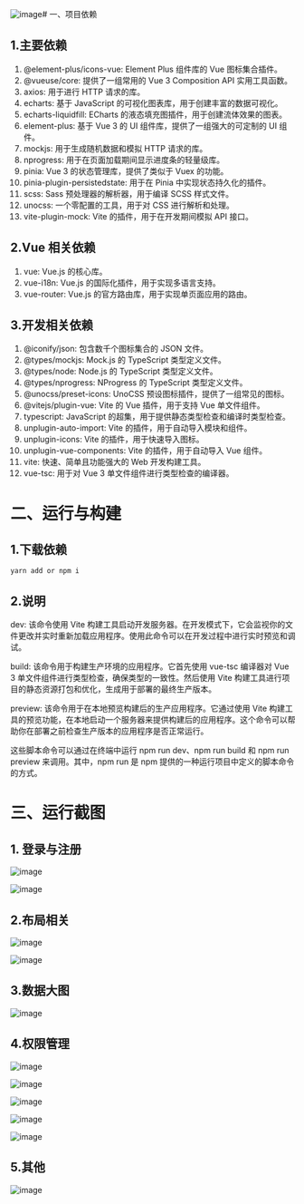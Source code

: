 ![image](https://github.com/lazySir/vue3_ts_vite_pinia/assets/101635531/94333494-68b4-45f8-aa55-ec6ab77b815e)# 一、项目依赖
## 1.主要依赖
   1. @element-plus/icons-vue: Element Plus 组件库的 Vue 图标集合插件。
   2. @vueuse/core: 提供了一组常用的 Vue 3 Composition API 实用工具函数。
   3. axios: 用于进行 HTTP 请求的库。
   4. echarts: 基于 JavaScript 的可视化图表库，用于创建丰富的数据可视化。
   5. echarts-liquidfill: ECharts 的液态填充图插件，用于创建流体效果的图表。
   6. element-plus: 基于 Vue 3 的 UI 组件库，提供了一组强大的可定制的 UI 组件。
   7. mockjs: 用于生成随机数据和模拟 HTTP 请求的库。
   8. nprogress: 用于在页面加载期间显示进度条的轻量级库。
   9. pinia: Vue 3 的状态管理库，提供了类似于 Vuex 的功能。
   10. pinia-plugin-persistedstate: 用于在 Pinia 中实现状态持久化的插件。
   11. scss: Sass 预处理器的解析器，用于编译 SCSS 样式文件。
   12. unocss: 一个零配置的工具，用于对 CSS 进行解析和处理。
   13. vite-plugin-mock: Vite 的插件，用于在开发期间模拟 API 接口。
## 2.Vue 相关依赖
   1. vue: Vue.js 的核心库。
   2. vue-i18n: Vue.js 的国际化插件，用于实现多语言支持。
   3. vue-router: Vue.js 的官方路由库，用于实现单页面应用的路由。
## 3.开发相关依赖
   1. @iconify/json: 包含数千个图标集合的 JSON 文件。
   2. @types/mockjs: Mock.js 的 TypeScript 类型定义文件。
   3. @types/node: Node.js 的 TypeScript 类型定义文件。
   4. @types/nprogress: NProgress 的 TypeScript 类型定义文件。
   5. @unocss/preset-icons: UnoCSS 预设图标插件，提供了一组常见的图标。
   6. @vitejs/plugin-vue: Vite 的 Vue 插件，用于支持 Vue 单文件组件。
   7. typescript: JavaScript 的超集，用于提供静态类型检查和编译时类型检查。
   8. unplugin-auto-import: Vite 的插件，用于自动导入模块和组件。
   9. unplugin-icons: Vite 的插件，用于快速导入图标。
   10. unplugin-vue-components: Vite 的插件，用于自动导入 Vue 组件。
   11. vite: 快速、简单且功能强大的 Web 开发构建工具。
   12. vue-tsc: 用于对 Vue 3 单文件组件进行类型检查的编译器。

# 二、运行与构建

## 1.下载依赖

```
yarn add or npm i 
```
## 2.说明
dev: 该命令使用 Vite 构建工具启动开发服务器。在开发模式下，它会监视你的文件更改并实时重新加载应用程序。使用此命令可以在开发过程中进行实时预览和调试。

build: 该命令用于构建生产环境的应用程序。它首先使用 vue-tsc 编译器对 Vue 3 单文件组件进行类型检查，确保类型的一致性。然后使用 Vite 构建工具进行项目的静态资源打包和优化，生成用于部署的最终生产版本。

preview: 该命令用于在本地预览构建后的生产应用程序。它通过使用 Vite 构建工具的预览功能，在本地启动一个服务器来提供构建后的应用程序。这个命令可以帮助你在部署之前检查生产版本的应用程序是否正常运行。

这些脚本命令可以通过在终端中运行 npm run dev、npm run build 和 npm run preview 来调用。其中，npm run 是 npm 提供的一种运行项目中定义的脚本命令的方式。


# 三、运行截图

## 1. 登录与注册

![image](https://github.com/lazySir/vue3_ts_vite_pinia/assets/101635531/b38f7873-19b8-4720-8323-48fc7fbef464)

![image](https://github.com/lazySir/vue3_ts_vite_pinia/assets/101635531/1f0310c6-e8c1-46af-9cd4-67ee94679b7c)

## 2.布局相关

![image](https://github.com/lazySir/vue3_ts_vite_pinia/assets/101635531/d6348e92-fe6d-4034-81f2-340146e841df)

![image](https://github.com/lazySir/vue3_ts_vite_pinia/assets/101635531/e4d66c15-f6e4-4d3f-af23-9949ed0dfd1b)

## 3.数据大图

![image](https://github.com/lazySir/vue3_ts_vite_pinia/assets/101635531/5120dcc1-30cb-4422-a8b8-2d1958dfecd8)

## 4.权限管理

![image](https://github.com/lazySir/vue3_ts_vite_pinia/assets/101635531/ca497ce5-4720-472e-90b9-97965ff4d64c)

![image](https://github.com/lazySir/vue3_ts_vite_pinia/assets/101635531/b5b0f0c0-afb7-41ab-a43f-3066bba53445)

![image](https://github.com/lazySir/vue3_ts_vite_pinia/assets/101635531/d2ea62b7-d18d-4b5f-83ec-bd38fa06dcaa)

![image](https://github.com/lazySir/vue3_ts_vite_pinia/assets/101635531/85af53e3-c7a5-4fcd-8a46-b9a414236e0e)

![image](https://github.com/lazySir/vue3_ts_vite_pinia/assets/101635531/8bac66aa-63e5-4115-a97d-7a1b93c2f5aa)

## 5.其他

![image](https://github.com/lazySir/vue3_ts_vite_pinia/assets/101635531/912fe8d2-3631-4b20-b53c-42a9eadd6aee)
